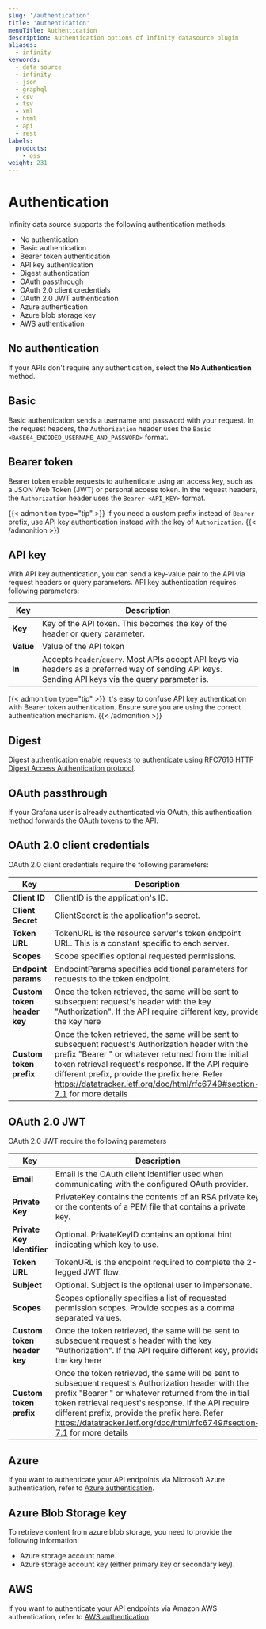```yaml
---
slug: '/authentication'
title: 'Authentication'
menuTitle: Authentication
description: Authentication options of Infinity datasource plugin
aliases:
  - infinity
keywords:
  - data source
  - infinity
  - json
  - graphql
  - csv
  - tsv
  - xml
  - html
  - api
  - rest
labels:
  products:
    - oss
weight: 231
---
```


# Authentication

Infinity data source supports the following authentication methods:

- No authentication
- Basic authentication
- Bearer token authentication
- API key authentication
- Digest authentication
- OAuth passthrough
- OAuth 2.0 client credentials
- OAuth 2.0 JWT authentication
- Azure authentication
- Azure blob storage key
- AWS authentication

## No authentication

If your APIs don't require any authentication, select the **No Authentication** method.

## Basic

Basic authentication sends a username and password with your request.
In the request headers, the `Authorization` header uses the `Basic <BASE64_ENCODED_USERNAME_AND_PASSWORD>` format.

## Bearer token

Bearer token enable requests to authenticate using an access key, such as a JSON Web Token (JWT) or personal access token.
In the request headers, the `Authorization` header uses the `Bearer <API_KEY>` format.

{{< admonition type="tip" >}}
If you need a custom prefix instead of `Bearer` prefix, use API key authentication instead with the key of `Authorization`.
{{< /admonition >}}

## API key

With API key authentication, you can send a key-value pair to the API via request headers or query parameters.
API key authentication requires following parameters:

| Key       | Description                                                                                                                                          |
| --------- | ---------------------------------------------------------------------------------------------------------------------------------------------------- |
| **Key**   | Key of the API token. This becomes the key of the header or query parameter.                                                                         |
| **Value** | Value of the API token                                                                                                                               |
| **In**    | Accepts `header`/`query`. Most APIs accept API keys via headers as a preferred way of sending API keys. Sending API keys via the query parameter is. |

{{< admonition type="tip" >}}
It's easy to confuse API key authentication with Bearer token authentication.
Ensure sure you are using the correct authentication mechanism.
{{< /admonition >}}

## Digest

Digest authentication enable requests to authenticate using [RFC7616 HTTP Digest Access Authentication protocol](https://www.rfc-editor.org/rfc/rfc7616.txt).

## OAuth passthrough

If your Grafana user is already authenticated via OAuth, this authentication method forwards the OAuth tokens to the API.

## OAuth 2.0 client credentials

OAuth 2.0 client credentials require the following parameters:

| Key                         | Description                                                                                                                                                                                                                                                                                                                                     |
| --------------------------- | ----------------------------------------------------------------------------------------------------------------------------------------------------------------------------------------------------------------------------------------------------------------------------------------------------------------------------------------------- |
| **Client ID**               | ClientID is the application's ID.                                                                                                                                                                                                                                                                                                               |
| **Client Secret**           | ClientSecret is the application's secret.                                                                                                                                                                                                                                                                                                       |
| **Token URL**               | TokenURL is the resource server's token endpoint URL. This is a constant specific to each server.                                                                                                                                                                                                                                               |
| **Scopes**                  | Scope specifies optional requested permissions.                                                                                                                                                                                                                                                                                                 |
| **Endpoint params**         | EndpointParams specifies additional parameters for requests to the token endpoint.                                                                                                                                                                                                                                                              |
| **Custom token header key** | Once the token retrieved, the same will be sent to subsequent request's header with the key "Authorization". If the API require different key, provide the key here                                                                                                                                                                             |
| **Custom token prefix**     | Once the token retrieved, the same will be sent to subsequent request's Authorization header with the prefix "Bearer " or whatever returned from the initial token retrieval request's response. If the API require different prefix, provide the prefix here. Refer https://datatracker.ietf.org/doc/html/rfc6749#section-7.1 for more details |

## OAuth 2.0 JWT

OAuth 2.0 JWT require the following parameters

| Key                         | Description                                                                                                                                                                                                                                                                                                                                     |
| --------------------------- | ----------------------------------------------------------------------------------------------------------------------------------------------------------------------------------------------------------------------------------------------------------------------------------------------------------------------------------------------- |
| **Email**                   | Email is the OAuth client identifier used when communicating with the configured OAuth provider.                                                                                                                                                                                                                                                |
| **Private Key**             | PrivateKey contains the contents of an RSA private key or the contents of a PEM file that contains a private key.                                                                                                                                                                                                                               |
| **Private Key Identifier**  | Optional. PrivateKeyID contains an optional hint indicating which key to use.                                                                                                                                                                                                                                                                   |
| **Token URL**               | TokenURL is the endpoint required to complete the 2-legged JWT flow.                                                                                                                                                                                                                                                                            |
| **Subject**                 | Optional. Subject is the optional user to impersonate.                                                                                                                                                                                                                                                                                          |
| **Scopes**                  | Scopes optionally specifies a list of requested permission scopes. Provide scopes as a comma separated values.                                                                                                                                                                                                                                  |
| **Custom token header key** | Once the token retrieved, the same will be sent to subsequent request's header with the key "Authorization". If the API require different key, provide the key here                                                                                                                                                                             |
| **Custom token prefix**     | Once the token retrieved, the same will be sent to subsequent request's Authorization header with the prefix "Bearer " or whatever returned from the initial token retrieval request's response. If the API require different prefix, provide the prefix here. Refer https://datatracker.ietf.org/doc/html/rfc6749#section-7.1 for more details |

## Azure

If you want to authenticate your API endpoints via Microsoft Azure authentication, refer to [Azure authentication](/docs/plugins/yesoreyeram-infinity-datasource/latest/examples/azure/).

## Azure Blob Storage key

To retrieve content from azure blob storage, you need to provide the following information:

- Azure storage account name.
- Azure storage account key (either primary key or secondary key).

## AWS

If you want to authenticate your API endpoints via Amazon AWS authentication, refer to [AWS authentication](/docs/plugins/yesoreyeram-infinity-datasource/latest/examples/aws/).
